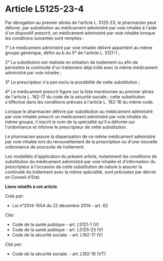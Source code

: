 # Article L5125-23-4

Par dérogation au premier alinéa de l'article L. 5125-23, le pharmacien peut délivrer, par substitution au médicament
administré par voie inhalée à l'aide d'un dispositif prescrit, un médicament administré par voie inhalée lorsque les
conditions suivantes sont remplies : 

1° Le médicament administré par voie inhalée délivré appartient au même groupe générique, défini au b du 5° de l'article L.
5121-1 ; 

2° La substitution est réalisée en initiation de traitement ou afin de permettre la continuité d'un traitement déjà initié
avec le même médicament administré par voie inhalée ; 

3° Le prescripteur n'a pas exclu la possibilité de cette substitution ; 

4° Le médicament prescrit figure sur la liste mentionnée au premier alinéa de l'article L. 162-17 du code de la sécurité
sociale ; cette substitution s'effectue dans les conditions prévues à l'article L. 162-16 du même code. 

Lorsque le pharmacien délivre par substitution au médicament administré par voie inhalée prescrit un médicament administré
par voie inhalée du même groupe, il inscrit le nom de la spécialité qu'il a délivrée sur l'ordonnance et informe le
prescripteur de cette substitution. 

Le pharmacien assure la dispensation de ce même médicament administré par voie inhalée lors du renouvellement de la
prescription ou d'une nouvelle ordonnance de poursuite de traitement. 

Les modalités d'application du présent article, notamment les conditions de substitution du médicament administré par voie
inhalée et d'information du prescripteur à l'occasion de cette substitution de nature à assurer la continuité du traitement
avec la même spécialité, sont précisées par décret en Conseil d'Etat.

**Liens relatifs à cet article**

_Créé par_:

  - Loi n°2014-1554 du 22 décembre 2014 - art. 62

_Cite_:

  - Code de la santé publique - art. L5121-1 (V)
  - Code de la santé publique - art. L5125-23 (V)
  - Code de la sécurité sociale. - art. L162-17 (V)

_Cité par_:

  - Code de la sécurité sociale. - art. L162-16 (VT)
